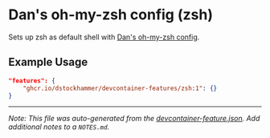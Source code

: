 
# Dan's oh-my-zsh config (zsh)

Sets up zsh as default shell with [Dan's oh-my-zsh config](https://github.com/dstockhammer/zsh).

## Example Usage

```json
"features": {
    "ghcr.io/dstockhammer/devcontainer-features/zsh:1": {}
}
```





---

_Note: This file was auto-generated from the [devcontainer-feature.json](https://github.com/dstockhammer/devcontainer-features/blob/main/src/zsh/devcontainer-feature.json).  Add additional notes to a `NOTES.md`._
